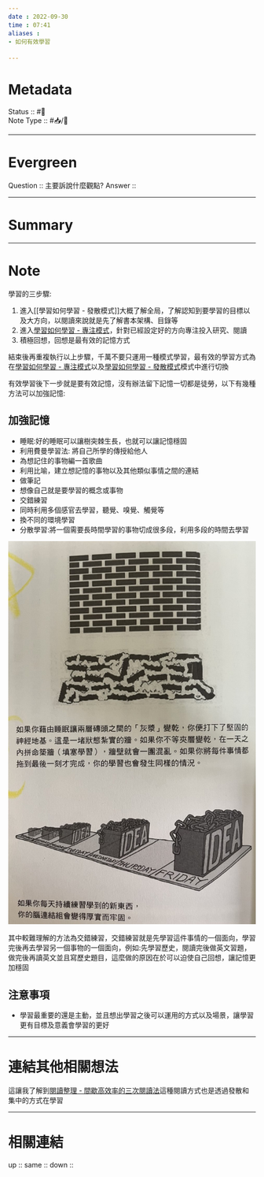 ```yaml
---
date : 2022-09-30
time : 07:41
aliases :
- 如何有效學習

---
```


# Metadata
Status :: #🌱 <br>
Note Type :: #📥/📘 <br>

---
# Evergreen
Question :: 主要訴說什麼觀點?
Answer :: 


---

# Summary


---

# Note
學習的三步驟:
1. 進入[[學習如何學習 - 發散模式]]大概了解全局，了解認知到要學習的目標以及大方向，以閱讀來說就是先了解書本架構、目錄等
2. 進入[學習如何學習 - 專注模式](學習如何學習%20-%20專注模式.md)，針對已經設定好的方向專注投入研究、閱讀
3. 積極回想，回想是最有效的記憶方式

結束後再重複執行以上步驟，千萬不要只運用一種模式學習，最有效的學習方式為在[學習如何學習 - 專注模式](學習如何學習%20-%20專注模式.md)以及[學習如何學習 - 發散模式](學習如何學習%20-%20發散模式.md)模式中進行切換

有效學習後下一步就是要有效記憶，沒有辦法留下記憶一切都是徒勞，以下有幾種方法可以加強記憶: 
## 加強記憶
- 睡眠:好的睡眠可以讓樹突棘生長，也就可以讓記憶穩固
- 利用費曼學習法: 將自己所學的傳授給他人
- 為想記住的事物編一首歌曲
- 利用比喻，建立想記憶的事物以及其他類似事情之間的連結
- 做筆記
- 想像自己就是要學習的概念或事物
- 交錯練習
- 同時利用多個感官去學習，聽覺、嗅覺、觸覺等
- 換不同的環境學習
- 分散學習:將一個需要長時間學習的事物切成很多段，利用多段的時間去學習

![](Extras/Media/image/S__9412622.jpg)

其中較難理解的方法為交錯練習，交錯練習就是先學習這件事情的一個面向，學習完後再去學習另一個事物的一個面向，例如:先學習歷史，閱讀完後做英文習題，做完後再讀英文並且寫歷史題目，這麼做的原因在於可以迫使自己回想，讓記憶更加穩固

## 注意事項
- 學習最重要的還是主動，並且想出學習之後可以運用的方式以及場景，讓學習更有目標及意義會學習的更好

---

# 連結其他相關想法
這讓我了解到[閱讀整理 - 間歇高效率的三次閱讀法](閱讀整理%20-%20間歇高效率的三次閱讀法.md)這種閱讀方式也是透過發散和集中的方式在學習

--- 

# 相關連結
up :: 
same :: 
down :: 


